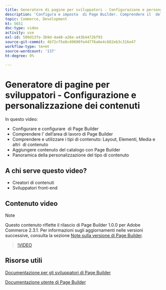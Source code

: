 ```yaml
---
title: Generatore di pagine per sviluppatori - Configurazione e personalizzazione dei contenuti
description: 'Configura e imposta ​ di Page Builder. Comprendere il ​ dell’area di lavoro di Page Builder. Comprendere e utilizzare i tipi di contenuto: layout, elementi, contenuti multimediali e altri ​ di contenuto. Aggiungi il contenuto del catalogo con Page Builder.'
topic: Commerce, Development
kt: 5651
doc-type: video
activity: use
exl-id: 589d13fe-3b9d-4a48-a26e-a43b44726f93
source-git-commit: 4b72cf5e0c49690fe44776a6e4c682eb3c316e47
workflow-type: tm+mt
source-wordcount: '137'
ht-degree: 0%

---
```


# Generatore di pagine per sviluppatori - Configurazione e personalizzazione dei contenuti

In questo video:

- Configurare e configurare &#x200B; di Page Builder
- Comprendere l’&#x200B; dell’area di lavoro di Page Builder
- Comprendere e utilizzare i tipi di contenuto: Layout, Elementi, Media e altri &#x200B; di contenuto
- Aggiungere contenuto del catalogo con Page Builder
- Panoramica della personalizzazione del tipo di contenuto

## A chi serve questo video?

- Creatori di contenuti
- Sviluppatori front-end

## Contenuto video

>[!NOTE]
>
>Questo contenuto riflette il rilascio di Page Builder 1.0.0 per Adobe Commerce 2.3.1. Per informazioni sugli aggiornamenti nelle versioni successive, consulta la sezione [Note sulla versione di Page Builder](https://devdocs.magento.com/page-builder/docs/release-notes.html).

>[!VIDEO](https://video.tv.adobe.com/v/35710?quality=12&learn=on)

## Risorse utili

[Documentazione per gli sviluppatori di Page Builder](https://devdocs.magento.com/page-builder/docs/index.html)

[Documentazione utente di Page Builder](https://docs.magento.com/user-guide/cms/page-builder.html)
